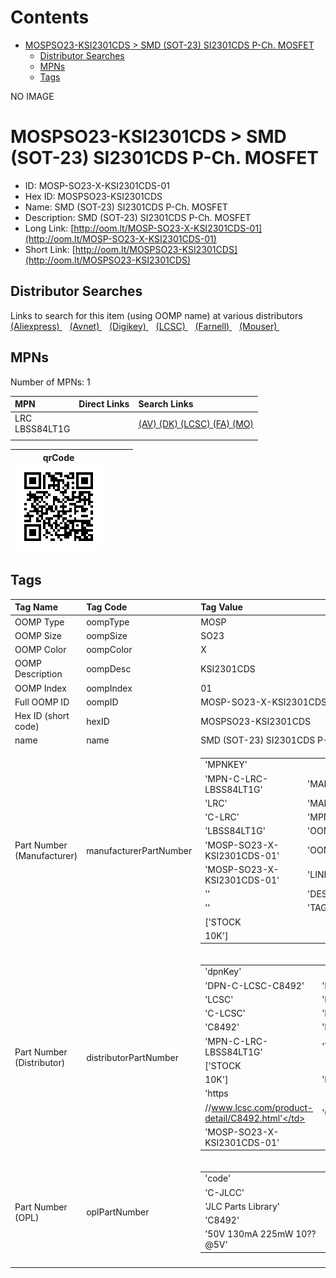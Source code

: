 



Contents
========

* [MOSPSO23-KSI2301CDS > SMD (SOT-23) SI2301CDS P-Ch. MOSFET](#mospso23-ksi2301cds--smd-sot-23-si2301cds-p-ch-mosfet)
	* [Distributor Searches](#distributor-searches)
	* [MPNs](#mpns)
	* [Tags](#tags)
  
NO IMAGE  
# MOSPSO23-KSI2301CDS > SMD (SOT-23) SI2301CDS P-Ch. MOSFET

- ID: MOSP-SO23-X-KSI2301CDS-01
- Hex ID: MOSPSO23-KSI2301CDS
- Name: SMD (SOT-23) SI2301CDS P-Ch. MOSFET
- Description: SMD (SOT-23) SI2301CDS P-Ch. MOSFET
- Long Link: [http://oom.lt/MOSP-SO23-X-KSI2301CDS-01](http://oom.lt/MOSP-SO23-X-KSI2301CDS-01)
- Short Link: [http://oom.lt/MOSPSO23-KSI2301CDS](http://oom.lt/MOSPSO23-KSI2301CDS)

## Distributor Searches
  
Links to search for this item (using OOMP name) at various distributors  
[(Aliexpress) ](https://www.aliexpress.com/wholesale?SearchText=1117SMD+SOT-23+SI2301CDS+P-Ch.+MOSFET)&nbsp;&nbsp;&nbsp;[(Avnet) ](https://www.avnet.com/shop/us/search/SMD+SOT-23+SI2301CDS+P-Ch.+MOSFET)&nbsp;&nbsp;&nbsp;[(Digikey) ](https://www.digikey.co.uk/en/products/result?s=SMD+SOT-23+SI2301CDS+P-Ch.+MOSFET)&nbsp;&nbsp;&nbsp;[(LCSC) ](https://www.lcsc.com/search?q=SMD+SOT-23+SI2301CDS+P-Ch.+MOSFET)&nbsp;&nbsp;&nbsp;[(Farnell) ](https://uk.farnell.com/search?st=SMD+SOT-23+SI2301CDS+P-Ch.+MOSFET)&nbsp;&nbsp;&nbsp;[(Mouser) ](https://www.mouser.com/c/?q=SMD+SOT-23+SI2301CDS+P-Ch.+MOSFET)&nbsp;&nbsp;&nbsp;
## MPNs
  
Number of MPNs: 1  

|MPN|Direct Links|Search Links|
| :--- | :--- | :--- |
|LRC<br>LBSS84LT1G||[(AV) ](https://www.avnet.com/shop/us/search/LBSS84LT1G)[(DK) ](https://www.digikey.co.uk/products/en?keywords=LBSS84LT1G)[(LCSC) ](https://www.lcsc.com/search?q=LBSS84LT1G)[(FA) ](https://uk.farnell.com/search?st=LBSS84LT1G)[(MO) ](https://www.mouser.com/c/?q=LBSS84LT1G)|
||||
  

|qrCode<br>[![](https://raw.githubusercontent.com/oomlout/oomlout_OOMP_parts_V2/main/MOSP/SO23/X/KSI2301CDS/01/qrCode_140.png)](https://github.com/oomlout/oomlout_OOMP_parts_V2/tree/main/MOSP/SO23/X/KSI2301CDS/01/qrCode.png)||||
| :---: | :---: | :---: | :---: |

## Tags
  

|Tag Name|Tag Code|Tag Value|
| :--- | :--- | :--- |
|OOMP Type|oompType|MOSP|
|OOMP Size|oompSize|SO23|
|OOMP Color|oompColor|X|
|OOMP Description|oompDesc|KSI2301CDS|
|OOMP Index|oompIndex|01|
|Full OOMP ID|oompID|MOSP-SO23-X-KSI2301CDS-01|
|Hex ID (short code)|hexID|MOSPSO23-KSI2301CDS|
|name|name|SMD (SOT-23) SI2301CDS P-Ch. MOSFET|
|Part Number (Manufacturer)|manufacturerPartNumber|<table><tr><td>'MPNKEY'</td></tr><tr><td> 'MPN-C-LRC-LBSS84LT1G'</td><td> 'MANUFACTURER'</td></tr><tr><td> 'LRC'</td><td> 'MANUCODE'</td></tr><tr><td> 'C-LRC'</td><td> 'MPN'</td></tr><tr><td> 'LBSS84LT1G'</td><td> 'OOMPIDPARTIAL'</td></tr><tr><td> 'MOSP-SO23-X-KSI2301CDS-01'</td><td> 'OOMPID'</td></tr><tr><td> 'MOSP-SO23-X-KSI2301CDS-01'</td><td> 'LINK'</td></tr><tr><td> ''</td><td> 'DESCRIPTION'</td></tr><tr><td> ''</td><td> 'TAGS'</td></tr><tr><td> ['STOCK</td></tr><tr><td>10K']</td></tr></table>|
|Part Number (Distributor)|distributorPartNumber|<table><tr><td>'dpnKey'</td></tr><tr><td> 'DPN-C-LCSC-C8492'</td><td> 'DISTRIBUTOR'</td></tr><tr><td> 'LCSC'</td><td> 'DISTRCODE'</td></tr><tr><td> 'C-LCSC'</td><td> 'DPN'</td></tr><tr><td> 'C8492'</td><td> 'MPN'</td></tr><tr><td> 'MPN-C-LRC-LBSS84LT1G'</td><td> 'TAGS'</td></tr><tr><td> ['STOCK</td></tr><tr><td>10K']</td><td> 'LINK'</td></tr><tr><td> 'https</td></tr><tr><td>//www.lcsc.com/product-detail/C8492.html'</td><td> 'OOMPID'</td></tr><tr><td> 'MOSP-SO23-X-KSI2301CDS-01'</td></tr></table>|
|Part Number (OPL)|oplPartNumber|<table><tr><td>'code'</td></tr><tr><td> 'C-JLCC'</td><td> 'name'</td></tr><tr><td> 'JLC Parts Library'</td><td> 'partID'</td></tr><tr><td> 'C8492'</td><td> 'partName'</td></tr><tr><td> '50V 130mA 225mW 10??@5V'</td></tr></table>|
||||
